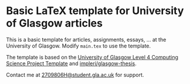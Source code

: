 # Basic LaTeX template for University of Glasgow articles

This is a basic template for articles, assignments, essays, … at the University of Glasgow.
Modify `main.tex` to use the template.

The template is based on the [University of Glasgow Level 4 Computing Science Project Template](https://www.overleaf.com/latex/templates/university-of-glasgow-level-4-computing-science-project-template/spqpnkvzjdbw) and [impleri/glasgow-thesis](https://github.com/impleri/glasgow-thesis).

Contact me at [2709806H@student.gla.ac.uk](mailto:2709806H@student.gla.ac.uk) for support.
